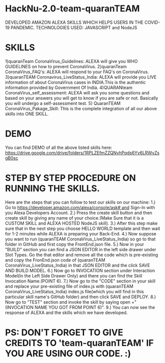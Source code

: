 # HackNu-2.0-team-quaranTEAM
DEVELOPED AMAZON ALEXA SKILLS WHICH HELPS USERS IN THE COVID-19 PANDEMIC. TECHNOLOGIES USED: JAVASCRIPT and NodeJS
# SKILLS
1)quaranTeam CoronaVirus_Guidelines: ALEXA will give you WHO GUIDELINES on how to prevent CoronaVirus.
2)quaranTeam CoronaVirus_FAQ's: ALEXA will respond to your FAQ's on CoronaVirus.
3)quaranTEAM Coronavirus_LiveStatus_India: ALEXA will provide you LIVE information of about CoronaVirus cases in INDIA.This is the authentic information provided by Government Of India.
4)QUARANteam CoronaVirus_self_assessment: ALEXA will ask you some questions and based on your answers you will get to know if you are safe or not. Basically you will undergo a self-assessment test.
5) QuaranTEAM CoronaVirus_Pakage_Skill: This is the complete integration of all our above skills into ONE SKILL.
# DEMO
You can find DEMO of all the above listed skills here: https://drive.google.com/drive/folders/1RPLZEfmZZQNyhPqds6Yv6LRWvZsgB0sc
# STEP BY STEP PROCEDURE ON RUNNING THE SKILLS.
Here are the steps that you can follow to test our skills on our machine:
1.) Go to https://developer.amazon.com/alexa/console/ask# and Sign-In with you Alexa Developers Account.
2.) Press the create skill button and then create skill by giving any name of your choice.(Make Sure that it is a CUSTOM SKILL and ALEXA HOSTED NodeJS skill).
3.) After this step make sure that in the next step you choose HELLO WORLD template and then wait for 1-2 minutes while ALEXA is preparing your Back-End.
4.) Now suppose you want to run (quaranTEAM CoronaVirus_LiveStatus_India) so go to that folder in GitHub and first copy the FrontEnd.json file.
5.) Now in your "BUILD" section you can find a JSON EDITOR in the left side drawer under Slot Types. Go the that editor and remove all the code which is pre-existing and copy the FronEnd.json code of (quaranTEAM CoronaVirus_LiveStatus_India) in that JSON EDITOR and the click SAVE AND BUILD MODEL.
6.) Now go to INVOCATION section under Interaction Model(In the Left Side Drawer Only) and there you can find the Skill Invocation Name.(POINT 6).
7.) Now go to the "CODE" section in your skill and replace your pre-existing file of index.js with (quaranTEAM CoronaVirus_LiveStatus_India) index.js file(which you will find in this particular skill name's GitHub folder) and then click SAVE and DEPLOY.
8.) Now go to "TEST" section and invoke the skill by saying open +"(INVOCATION NAME YOU GOT FROM POINT 6)".
9.) You can now see the response of ALEXA and the skills which we have developed.
# PS: DON'T FORGET TO GIVE CREDITS TO 'team-quaranTEAM' IF YOU ARE USING OUR CODE. :)
